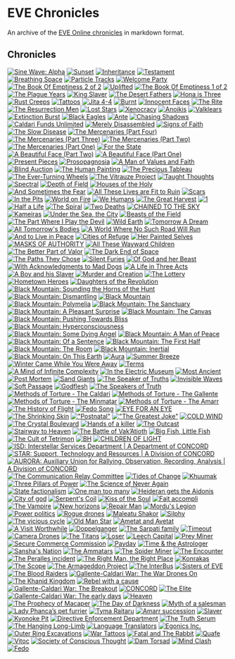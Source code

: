 # EVE Chronicles

An archive of the [EVE Online chronicles][1] in markdown format.

[1]: http://community.eveonline.com/backstory/chronicles

## Chronicles

[![Sine Wave: Alpha](thumbnails/sinewave_a_170_pd_ver.png)](chronicles/219.sine-wave-alpha.md)
[![Sunset](thumbnails/sunset_card.jpg)](chronicles/218.sunset.md)
[![Inheritance](thumbnails/Inheritance_card.jpg)](chronicles/217.inheritance.md)
[![Testament](thumbnails/Testament_thumb.jpg)](chronicles/216.testament.md)
[![Breathing Space](thumbnails/BreathingSpace_thumb.jpg)](chronicles/215.breathing-space.md)
[![Particle Tracks](thumbnails/ParticleTracks_thumb.jpg)](chronicles/214.particle-tracks.md)
[![Welcome Party](thumbnails/WelcomeParty_thumb.jpg)](chronicles/213.welcome-party.md)
[![The Book Of Emptiness 2 of 2](thumbnails/TheBookOfEmptiness2of2_thumb.jpg)](chronicles/212.the-book-of-emptiness-part-two.md)
[![Uplifted](thumbnails/Uplifted_thumb.jpg)](chronicles/211.uplifted.md)
[![The Book Of Emptiness 1 of 2](thumbnails/TheBookOfEmptiness1of2_thumb.jpg)](chronicles/210.the-book-of-emptiness-part-one.md)
[![The Plague Years](thumbnails/ThePlagueYears_thumb.jpg)](chronicles/209.the-plague-years.md)
[![King Slaver](thumbnails/KingSlaver_thumb.jpg)](chronicles/208.king-slaver.md)
[![The Desert Fathers](thumbnails/TheDesertFathers_thumb.jpg)](chronicles/207.the-desert-fathers.md)
[![Hona is Three](thumbnails/HonaIsThree_thumb.jpg)](chronicles/206.hona-is-three.md)
[![Rust Creeps](thumbnails/RustCreeps_thumb.jpg)](chronicles/205.rust-creeps.md)
[![Tattoos](thumbnails/Tattoo_thumb.jpg)](chronicles/204.tattoos.md)
[![Jita 4-4](thumbnails/Jita4-4_thumb.jpg)](chronicles/203.jita-4-4.md)
[![Burnt](thumbnails/Burnt_thumb.jpg)](chronicles/202.burnt.md)
[![Innocent Faces](thumbnails/InnocentFaces_thumb.jpg)](chronicles/201.innocent-faces.md)
[![The Rite](thumbnails/theRite_thumb.jpg)](chronicles/200.the-rite.md)
[![The Resurrection Men](thumbnails/TheResurrectionMen_thumb.jpg)](chronicles/199.the-resurrection-men.md)
[![Lost Stars](thumbnails/LostStars_thumb.jpg)](chronicles/198.lost-stars.md)
[![Xenocracy](thumbnails/Xenocracy_thumb.jpg)](chronicles/197.xenocracy.md)
[![Anoikis](thumbnails/Anoikis.jpg)](chronicles/196.anoikis.md)
[![Valklears](thumbnails/Valklears.jpg)](chronicles/195.valklears.md)
[![Extinction Burst](thumbnails/extinctionBurst_thumb.jpg)](chronicles/194.extinction-burst.md)
[![Black Eagles](thumbnails/blackEagles.jpg)](chronicles/193.black-eagles.md)
[![Ante](thumbnails/ante.jpg)](chronicles/192.ante.md)
[![Chasing Shadows](thumbnails/chasingShadows.jpg)](chronicles/191.chasing-shadows.md)
[![Caldari Funds Unlimited](thumbnails/caldariFundsUnlimited.jpg)](chronicles/190.caldari-funds-unlimited.md)
[![Merely Disassembled](thumbnails/MerelyDisassembled.jpg)](chronicles/189.merely-disassembled.md)
[![Signs of Faith](thumbnails/SignsOfFaith.jpg)](chronicles/188.signs-of-faith.md)
[![The Slow Disease](thumbnails/slowDisease.jpg)](chronicles/187.the-slow-disease.md)
[![The Mercenaries (Part Four)](thumbnails/TheMercenaries04.jpg)](chronicles/186.the-mercenaries-part-four.md)
[![The Mercenaries (Part Three)](thumbnails/TheMercenaries03.jpg)](chronicles/185.the-mercenaries-part-three.md)
[![The Mercenaries (Part Two)](thumbnails/TheMercenaries02.jpg)](chronicles/184.the-mercenaries-part-two.md)
[![The Mercenaries (Part One)](thumbnails/TheMercenaries01.jpg)](chronicles/183.the-mercenaries-part-one.md)
[![For the State](thumbnails/ForTheState.jpg)](chronicles/182.for-the-state.md)
[![A Beautiful Face (Part Two)](thumbnails/beautifulFace2.jpg)](chronicles/181.a-beautiful-face-part-two.md)
[![A Beautiful Face (Part One)](thumbnails/beautifulFace.jpg)](chronicles/180.a-beautiful-face-part-one.md)
[![Present Pieces](thumbnails/Present_Pieces.jpg)](chronicles/179.present-pieces.md)
[![Prosopagnosia](thumbnails/prosopagnos.jpg)](chronicles/178.prosopagnosia.md)
[![A Man of Values and Faith](thumbnails/manofvalues.jpg)](chronicles/177.a-man-of-values-and-faith.md)
[![Blind Auction](thumbnails/BlindAuction.jpg)](chronicles/176.blind-auction.md)
[![The Human Painting](thumbnails/humanPainting.jpg)](chronicles/175.the-human-painting.md)
[![The Precious Tableau](thumbnails/Tableau.jpg)](chronicles/174.the-precious-tableau.md)
[![The Ever-Turning Wheels](thumbnails/turningwheels.jpg)](chronicles/173.the-ever-turning-wheels.md)
[![The Vitrauze Project](thumbnails/vitrauze.jpg)](chronicles/172.the-vitrauze-project.md)
[![Taught Thoughts](thumbnails/taught.jpg)](chronicles/171.taught-thoughts.md)
[![Spectral](thumbnails/spectral.jpg)](chronicles/170.spectral.md)
[![Depth of Field](thumbnails/dof.jpg)](chronicles/169.depth-of-field.md)
[![Houses of the Holy](thumbnails/hoth_small.jpg)](chronicles/168.houses-of-the-holy.md)
[![And Sometimes the Fear](thumbnails/thefear.jpg)](chronicles/167.and-sometimes-the-fear.md)
[![All These Lives are Fit to Ruin](thumbnails/alltheselives.jpg)](chronicles/166.all-these-lives-are-fit-to-ruin.md)
[![Scars](thumbnails/scars.jpg)](chronicles/165.scars.md)
[![In the Pits](thumbnails/inthepits_thumb.jpg)](chronicles/164.in-the-pits.md)
[![World on Fire](thumbnails/worldonfire.jpg)](chronicles/163.world-on-fire.md)
[![We Humans](thumbnails/wehumans.jpg)](chronicles/162.we-humans.md)
[![The Great Harvest](thumbnails/greatharvest.jpg)](chronicles/161.the-great-harvest.md)
[![1](thumbnails/1.jpg)](chronicles/160.1.md)
[![Half a Life](thumbnails/halfalife.jpg)](chronicles/159.half-a-life.md)
[![The Spiral](thumbnails/thespiral.jpg)](chronicles/158.the-spiral.md)
[![Two Deaths](thumbnails/twodeaths.jpg)](chronicles/157.two-deaths.md)
[![CHAINED TO THE SKY](thumbnails/chainedtothesky.jpg)](chronicles/156.chained-to-the-sky.md)
[![Kameiras](thumbnails/kameiras.jpg)](chronicles/155.kameiras.md)
[![Under the Sea, the City](thumbnails/underthesea.jpg)](chronicles/154.under-the-sea-the-city.md)
[![Beasts of the Field](thumbnails/beasts.jpg)](chronicles/153.beasts-of-the-field.md)
[![The Part Where I Play the Devil](thumbnails/playthedevil.jpg)](chronicles/152.the-part-where-i-play-the-devil.md)
[![Wild Earth](thumbnails/wildEarth.jpg)](chronicles/151.wild-earth.md)
[![Tomorrow A Dream](thumbnails/tomorrowadream.jpg)](chronicles/150.tomorrow-a-dream.md)
[![All Tomorrow's Bodies](thumbnails/alltomorrow.jpg)](chronicles/149.all-tomorrows-bodies.md)
[![A World Where No Such Road Will Run](thumbnails/nosuchroad.jpg)](chronicles/148.a-world-where-no-such-road-will-run.md)
[![And to Live in Peace](thumbnails/andtoliveinpeace.jpg)](chronicles/147.and-to-live-in-peace.md)
[![Cities of Refuge](thumbnails/citiesofrefuge.jpg)](chronicles/146.cities-of-refuge.md)
[![Her Painted Selves](thumbnails/paintedselves.jpg)](chronicles/145.her-painted-selves.md)
[![MASKS OF AUTHORITY](thumbnails/masks.jpg)](chronicles/144.masks-of-authority.md)
[![All These Wayward Children](thumbnails/sarum.jpg)](chronicles/143.all-these-wayward-children.md)
[![The Better Part of Valor](thumbnails/tibusheth.jpg)](chronicles/142.the-better-part-of-valor.md)
[![The Dark End of Space](thumbnails/dark_end.jpg)](chronicles/141.the-dark-end-of-space.md)
[![The Paths They Chose](thumbnails/foiritan_thumb.jpg)](chronicles/140.the-paths-they-chose.md)
[![Silent Furies](thumbnails/silentfuries.jpg)](chronicles/139.silent-furies.md)
[![Of God and her Beast](thumbnails/godbeast.jpg)](chronicles/138.of-god-and-her-beast.md)
[![With Acknowledgments to Mad Dogs](thumbnails/maddogs.jpg)](chronicles/137.with-acknowledgments-to-mad-dogs.md)
[![A Life in Three Acts](thumbnails/lifeinthree.jpg)](chronicles/136.a-life-in-three-acts.md)
[![A Boy and his Slaver](thumbnails/aboyandhisslaver.jpg)](chronicles/135.a-boy-and-his-slaver.md)
[![Murder and Creation](thumbnails/murder_creation.jpg)](chronicles/134.murder-and-creation.md)
[![The Lottery](thumbnails/the_lottery.jpg)](chronicles/133.the-lottery.md)
[![Hometown Heroes](thumbnails/hometownheroes.jpg)](chronicles/132.hometown-heroes.md)
[![Daughters of the Revolution](thumbnails/daughters.jpg)](chronicles/131.daughters-of-the-revolution.md)
[![Black Mountain: Sounding the Horns of the Hunt](thumbnails/hornsofthehunt.jpg)](chronicles/130.black-mountain-sounding-the-horns-of-the-hunt.md)
[![Black Mountain: Dismantling](thumbnails/dismantling.jpg)](chronicles/129.black-mountain-dismantling.md)
[![Black Mountain](thumbnails/blackmountain.jpg)](chronicles/128.black-mountain.md)
[![Black Mountain: Polymelia](thumbnails/polymelia.jpg)](chronicles/127.black-mountain-polymelia.md)
[![Black Mountain: The Sanctuary](thumbnails/TheSanctuary.jpg)](chronicles/126.black-mountain-the-sanctuary.md)
[![Black Mountain: A Pleasant Surprise](thumbnails/APleasantSurprise.jpg)](chronicles/125.black-mountain-a-pleasant-surprise.md)
[![Black Mountain: The Canvas](thumbnails/the_canvas.jpg)](chronicles/124.black-mountain-the-canvas.md)
[![Black Mountain: Pushing Towards Bliss](thumbnails/pushingtowardsbliss.jpg)](chronicles/123.black-mountain-pushing-towards-bliss.md)
[![Black Mountain: Hyperconsciousness](thumbnails/hyperconsiousness.jpg)](chronicles/122.black-mountain-hyperconsciousness.md)
[![Black Mountain: Some Dying Angel](thumbnails/somedyingangel.jpg)](chronicles/121.black-mountain-some-dying-angel.md)
[![Black Mountain: A Man of Peace](thumbnails/amanofpeace.jpg)](chronicles/120.a-man-of-peace.md)
[![Black Mountain: Of a Sentence](thumbnails/sentence.jpg)](chronicles/119.black-mountain-of-a-sentence.md)
[![Black Mountain: The First Half](thumbnails/firsthalf.jpg)](chronicles/118.black-mountain-the-first-half.md)
[![Black Mountain: The Room](thumbnails/theroom.jpg)](chronicles/117.black-mountain-the-room.md)
[![Black Mountain: Inertial](thumbnails/inertial.jpg)](chronicles/116.black-mountain-inertial.md)
[![Black Mountain: On This Earth](thumbnails/onthisearth.jpg)](chronicles/115.black-mountain-on-this-earth.md)
[![Aura](thumbnails/aura.jpg)](chronicles/114.aura.md)
[![Summer Breeze](thumbnails/summer-breeze.jpg)](chronicles/113.summer-breeze.md)
[![Winter Came While You Were Away](thumbnails/wintercame.jpg)](chronicles/112.winter-came-while-you-were-away.md)
[![Terms](thumbnails/terms.jpg)](chronicles/111.terms.md)
[![A Mind of Infinite Complexity](thumbnails/incomplexmind.jpg)](chronicles/110.a-mind-of-infinite-complexity.md)
[![In the Electric Museum](thumbnails/intheelectricmuseum.jpg)](chronicles/109.in-the-electric-museum.md)
[![Most Ancient](thumbnails/mostancient.jpg)](chronicles/108.most-ancient.md)
[![Post Mortem](thumbnails/postmortem.jpg)](chronicles/107.post-mortem.md)
[![Sand Giants](thumbnails/sandgiants.jpg)](chronicles/106.sand-giants.md)
[![The Speaker of Truths](thumbnails/speaker.jpg)](chronicles/105.the-speaker-of-truths.md)
[![Invisible Waves](thumbnails/invisiblewaves.jpg)](chronicles/104.invisible-waves.md)
[![Soft Passage](thumbnails/softpassage.jpg)](chronicles/103.soft-passage.md)
[![Godflesh](thumbnails/godflesh.jpg)](chronicles/102.godflesh.md)
[![The Speakers of Truth](thumbnails/SpeakersOfTruth.jpg)](chronicles/101.the-speakers-of-truth.md)
[![Methods of Torture - The Caldari](thumbnails/methods_caldari.jpg)](chronicles/100.methods-of-torture-the-caldari.md)
[![Methods of Torture - The Gallente](thumbnails/methods_gall.jpg)](chronicles/099.methods-of-torture-the-gallente.md)
[![Methods of Torture - The Minmatar](thumbnails/methods_minm.jpg)](chronicles/098.methods-of-torture-the-minmatar.md)
[![Methods of Torture - The Amarr](thumbnails/methods_amarr_thumb.jpg)](chronicles/097.methods-of-torture-the-amarr.md)
[![The History of Flight](thumbnails/historyofflight.jpg)](chronicles/096.the-history-of-flight.md)
[![Fedo Song](thumbnails/fedosong_thumb.jpg)](chronicles/095.fedo-song.md)
[![EYE FOR AN EYE](thumbnails/eyeforaneye_thumb.jpg)](chronicles/094.eye-for-an-eye.md)
[![The Shrinking Skin](thumbnails/shrinking_thumb.jpg)](chronicles/093.the-shrinking-skin.md)
[!["Postnatal"](thumbnails/postnatal_thumb.jpg)](chronicles/092.postnatal.md)
[!["The  Greatest Joke"](thumbnails/thegreatestjoke.jpg)](chronicles/091.the-greatest-joke.md)
[![COLD WIND](thumbnails/Cold_Wind_thumb.jpg)](chronicles/090.cold-wind.md)
[![The Crystal Boulevard](thumbnails/crystalboulevard_thumb.jpg)](chronicles/089.the-crystal-boulevard.md)
[![Hands of a killer](thumbnails/thumb_haok.jpg)](chronicles/088.hands-of-a-killer.md)
[![The Outcast](thumbnails/outcast_thumb.jpg)](chronicles/087.the-outcast.md)
[![Stairway to Heaven](thumbnails/Stairway_thumb.jpg)](chronicles/086.stairway-to-heaven.md)
[![The Battle of Vak’Atioth](thumbnails/battlevakatioth_thumb.jpg)](chronicles/085.the-battle-of-vakatioth.md)
[![Big Fish, Little Fish](thumbnails/bflf_thumb.jpg)](chronicles/084.big-fish-little-fish.md)
[![The Cult of Tetrimon](thumbnails/potw_Tetrimon_thumb.jpg)](chronicles/083.the-cult-of-tetrimon.md)
[![BH](thumbnails/thumb_bughunters.jpg)](chronicles/082.bh.md)
[![CHILDREN OF LIGHT](thumbnails/C_o_l_thumb.jpg)](chronicles/081.children-of-light.md)
[![ISD: Interstellar Services Department | A Department of CONCORD](thumbnails/ISD_POTW.jpg)](chronicles/080.isd-interstellar-services-department-a-department-of-concord.md)
[![STAR: Support, Technology and Resources | A Division of CONCORD](thumbnails/star_potw.jpg)](chronicles/079.star-support-technology-and-resources-a-division-of-concord.md)
[![AURORA: Auxiliary Union for Rallying, Observation, Recording, Analysis | A Division of CONCORD](thumbnails/aurora_potw_thumb.jpg)](chronicles/078.aurora-auxiliary-union-for-rallying-observation-recording-analysis-a-division-of-concord.md)
[![The Communication Relay Committee](thumbnails/CRC_potw_box.jpg)](chronicles/077.the-communication-relay-committee.md)
[![Tides of Change](thumbnails/tides_of_change_potw.jpg)](chronicles/076.tides-of-change.md)
[![Khuumak](thumbnails/Khumaak_potw.jpg)](chronicles/075.khuumak.md)
[![Three Pillars of Power](thumbnails/pilpow.jpg)](chronicles/074.three-pillars-of-power.md)
[![The Science of Never Again](thumbnails/never_again.jpg)](chronicles/073.the-science-of-never-again.md)
[![State factionalism](thumbnails/state_factionalism.jpg)](chronicles/072.state-factionalism.md)
[![One man too many](thumbnails/One_man_too_many.jpg)](chronicles/071.one-man-too-many.md)
[![Heideran gets the Aidonis](thumbnails/Heideran_gets_the_Aidonis.jpg)](chronicles/070.heideran-gets-the-aidonis.md)
[![City of god](thumbnails/City_of_god.jpg)](chronicles/069.city-of-god.md)
[![Serpent's Coil](thumbnails/Serpents_Coil.jpg)](chronicles/068.serpents-coil.md)
[![Kiss of the Soul](thumbnails/kiss_of_the_soul.jpg)](chronicles/067.kiss-of-the-soul.md)
[![Fait accompli](thumbnails/Fait_accompli.jpg)](chronicles/066.fait-accompli.md)
[![The Vampire](thumbnails/The_Vampire.jpg)](chronicles/065.the-vampire.md)
[![New horizons](thumbnails/New_horizons.jpg)](chronicles/064.new-horizons.md)
[![Repair Man](thumbnails/repair_man.jpg)](chronicles/063.repair-man.md)
[![Mordu's Legion](thumbnails/mordus_legion.jpg)](chronicles/062.mordus-legion.md)
[![Power politics](thumbnails/power_politics.jpg)](chronicles/061.power-politics.md)
[![Rogue drones](thumbnails/Rogue_drones.jpg)](chronicles/060.rogue-drones.md)
[![Maleatu Shakor](thumbnails/maleatu_shakor.jpg)](chronicles/059.maleatu-shakor.md)
[![Silphy](thumbnails/Silphy.jpg)](chronicles/058.silphy.md)
[![The vicious cycle](thumbnails/The_vicious_cycle.jpg)](chronicles/057.the-vicious-cycle.md)
[![Old Man Star](thumbnails/old_man_star.jpg)](chronicles/056.old-man-star.md)
[![Ametat and Avetat](thumbnails/ametat_and_avetat.jpg)](chronicles/055.ametat-and-avetat.md)
[![A Visit Worthwhile](thumbnails/a_visit_worthwhile.jpg)](chronicles/054.a-visit-worthwhile.md)
[![Doppelganger](thumbnails/Doppelganger.jpg)](chronicles/053.doppelganger.md)
[![The Sarpati family](thumbnails/The_Sarpati_family.jpg)](chronicles/052.the-sarpati-family.md)
[![Timeout](thumbnails/Timeout.jpg)](chronicles/051.timeout.md)
[![Camera Drones](thumbnails/Camera_Drones.jpg)](chronicles/050.camera-drones.md)
[![The Titans](thumbnails/The_Titans.jpg)](chronicles/049.the-titans.md)
[![Loser](thumbnails/Loser.jpg)](chronicles/048.loser.md)
[![Leech Capital](thumbnails/Leach.jpg)](chronicles/047.leech-capital.md)
[![Prey Miner](thumbnails/prey_miner.jpg)](chronicles/046.prey-miner.md)
[![Secure Commerce Commission](thumbnails/Secure_Commerce_Commission.jpg)](chronicles/045.secure-commerce-commission.md)
[![Payday](thumbnails/Payday.jpg)](chronicles/044.payday.md)
[![Time & the Astrologer](thumbnails/time_and_the_astrologer.jpg)](chronicles/043.time-the-astrologer.md)
[![Sansha's Nation](thumbnails/sanshas_nation.jpg)](chronicles/042.sanshas-nation.md)
[![The Ammatars](thumbnails/The_Ammatars.jpg)](chronicles/041.the-ammatars.md)
[![The Spider Miner](thumbnails/The_Spider_Miner.jpg)](chronicles/040.the-spider-miner.md)
[![The Encounter](thumbnails/The_Encounter.jpg)](chronicles/039.the-encounter.md)
[![The Peralles incident](thumbnails/The_Peralles_incident.jpg)](chronicles/038.the-peralles-incident.md)
[![The Right Man, the Right Place](thumbnails/The_Right_Man_the_Right_Place.jpg)](chronicles/037.the-right-man-the-right-place.md)
[![Konrakas](thumbnails/konrakas.jpg)](chronicles/036.konrakas.md)
[![The Scope](thumbnails/The_Scope.jpg)](chronicles/035.the-scope.md)
[![The Armageddon Project](thumbnails/The_Armageddon_Project.jpg)](chronicles/034.the-armageddon-project.md)
[![The InterBus](thumbnails/The_InterBus.jpg)](chronicles/033.the-interbus.md)
[![Sisters of EVE](thumbnails/Sisters_of_EVE.jpg)](chronicles/032.sisters-of-eve.md)
[![The Blood Raiders](thumbnails/The_Blood_Raiders.jpg)](chronicles/031.the-blood-raiders.md)
[![Gallente-Caldari War: The War Drones On](thumbnails/Gallente-Caldari_War_The_War_Drones_On.jpg)](chronicles/030.gallente-caldari-war-the-war-drones-on.md)
[![The Khanid Kingdom](thumbnails/The_Khanid_Kingdom.jpg)](chronicles/029.the-khanid-kingdom.md)
[![Rebel with a cause](thumbnails/Rebel_with_a_cause.jpg)](chronicles/028.rebel-with-a-cause.md)
[![Gallente-Caldari War: The Breakout](thumbnails/Gallente-Caldari_War_The_Breakout.jpg)](chronicles/027.gallente-caldari-war-the-breakout.md)
[![CONCORD](thumbnails/concord.jpg)](chronicles/026.concord.md)
[![The Elite](thumbnails/The_Elite.jpg)](chronicles/025.the-elite.md)
[![Gallente-Caldari War: The early days](thumbnails/Gallente-Caldari_War_The_early_days.jpg)](chronicles/024.gallente-caldari-war-the-early-days.md)
[![Heaven](thumbnails/Heaven.jpg)](chronicles/023.heaven.md)
[![The Prophecy of Macaper](thumbnails/The_Prophecy_of_Macaper.jpg)](chronicles/022.the-prophecy-of-macaper.md)
[![The Day of Darkness](thumbnails/The_Day_of_Darkness.jpg)](chronicles/021.the-day-of-darkness.md)
[![Myth of a salesman](thumbnails/Myth_of_a_salesman.jpg)](chronicles/020.myth-of-a-salesman.md)
[![Lady Phanca’s pet furrier](thumbnails/Lady_Phancas_pet_furrier.jpg)](chronicles/019.lady-phancas-pet-furrier.md)
[![Tyma Raitaru](thumbnails/Tyma_Raitaru.jpg)](chronicles/018.tyma-raitaru.md)
[![Amarr succession](thumbnails/amarr_succession.jpg)](chronicles/017.amarr-succession.md)
[![Slaver](thumbnails/Slaver.jpg)](chronicles/016.slaver.md)
[![Kyonoke Pit](thumbnails/kyonoke_pit.jpg)](chronicles/015.kyonoke-pit.md)
[![Directive Enforcement Department](thumbnails/Directive_Enforcement_Department.jpg)](chronicles/014.directive-enforcement-department.md)
[![The Truth Serum](thumbnails/the_truth_serum.jpg)](chronicles/013.the-truth-serum.md)
[![The Hanging Long-Limb](thumbnails/The_hanging_long-limb.jpg)](chronicles/012.the-hanging-long-limb.md)
[![Language Translators](thumbnails/Language_translators.jpg)](chronicles/011.language-translators.md)
[![Egonics Inc.](thumbnails/Egonics_Inc.jpg)](chronicles/010.egonics-inc.md)
[![Outer Ring Excavations](thumbnails/Outer_Ring_Excavations.jpg)](chronicles/009.outer-ring-excavations.md)
[![War Tattoos](thumbnails/War_tattoos.jpg)](chronicles/008.war-tattoos.md)
[![Fatal and The Rabbit](thumbnails/fatal_and_the_rabbit.jpg)](chronicles/007.fatal-and-the-rabbit.md)
[![Quafe](thumbnails/quafe.jpg)](chronicles/006.quafe.md)
[![Vitoc](thumbnails/vitoc.jpg)](chronicles/005.vitoc.md)
[![Society of Conscious Thought](thumbnails/Society_of_Conscious_Thought.jpg)](chronicles/004.society-of-conscious-thought.md)
[![Dam Torsad](thumbnails/Dam-Torsad.jpg)](chronicles/003.dam-torsad.md)
[![Mind Clash](thumbnails/Mind_Clash.jpg)](chronicles/002.mind-clash.md)
[![Fedo](thumbnails/Fedo.jpg)](chronicles/001.fedo.md)
